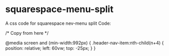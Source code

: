 # squarespace-menu-split
A css code for squarespace nev-menu split
Code:

/* Copy from here */

@media screen and (min-width:992px) {
.header-nav-item:nth-child(n+4) {
    position: relative;
    left: 60vw;
    top: -25px;
}
}
